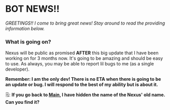 # BOT NEWS!!
*GREETINGS!! I come to bring great news! Stay around to read the providing information below.*

### What is going on?
Nexus will be public as promised **AFTER** this big update that I have been working on for 3 months now. It's going to be amazing and should be easy to use. As always, you may be able to report lil bugs to me (as a single developer).

**Remember: I am the only dev! There is no ETA when there is going to be an update or bug. I will respond to the best of my ability but is about it.**

🗒: **If you go back to [Main](https://github.com/sani495/nexus-bot/blob/main/developers-apology.md), I have hidden the name of the Nexus' old name. Can you find it?**
